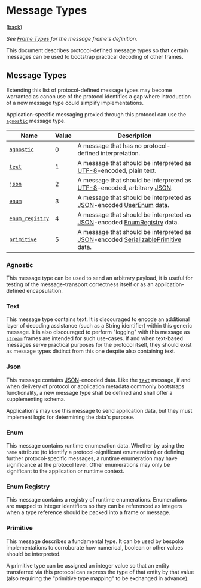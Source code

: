 <!--
    =====================================
    generator=datazen
    version=3.0.0
    hash=638974aba08f65e4cd23cb0c69197485
    =====================================
-->

# Message Types

([back](README.md#documentation))

*See [Frame Types](message.md#message) for the message frame's
definition.*

This document describes protocol-defined message types so that certain
messages can be used to bootstrap practical decoding of other frames.

## Message Types

Extending this list of protocol-defined message types may become warranted as
canon use of the protocol identifies a gap where introduction of a new message
type could simplify implementations.

Appication-specific messaging proxied through this protocol can use the
[`agnostic`](#agnostic) message type.

Name | Value | Description
-----|-------|------------
[`agnostic`](#agnostic) | 0 | A message that has no protocol-defined interpretation.
[`text`](#text) | 1 | A message that should be interpreted as [UTF-8](https://en.wikipedia.org/wiki/UTF-8)-encoded, plain text.
[`json`](#json) | 2 | A message that should be interpreted as [UTF-8](https://en.wikipedia.org/wiki/UTF-8)-encoded, arbitrary [JSON](https://www.json.org/json-en.html).
[`enum`](#enum) | 3 | A message that should be interpreted as [JSON](https://www.json.org/json-en.html)-encoded [UserEnum](serializable.md#userenum) data.
[`enum_registry`](#enum-registry) | 4 | A message that should be interpreted as [JSON](https://www.json.org/json-en.html)-encoded [EnumRegistry](serializable.md#enumregistry) data.
[`primitive`](#primitive) | 5 | A message that should be interpreted as [JSON](https://www.json.org/json-en.html)-encoded [SerializablePrimitive](serializable.md#serializableprimitive) data.

### Agnostic

This message type can be used to send an arbitrary payload, it is useful
for testing of the message-transport correctness itself or as an
application-defined encapsulation.

### Text

This message type contains text. It is discouraged to encode an
additional layer of decoding assistance (such as a String identifier)
within this generic message. It is also discouraged to perform "logging"
with this message as [`stream`](message.md#stream) frames are intended
for such use-cases. If and when text-based messages serve practical
purposes for the protocol itself, they should exist as message types
distinct from this one despite also containing text.

### Json

This message contains [JSON](https://www.json.org/json-en.html)-encoded
data. Like the [`text`](message_type.md#text) message, if and when
delivery of protocol or application metadata commonly bootstraps
functionality, a new message type shall be defined and shall offer a
supplementing schema.

Application's may use this message to send application data, but they
must implement logic for determining the data's purpose.

### Enum

This message contains runtime enumeration data. Whether by using the
`name` attribute (to identify a protocol-significant enumeration) or
defining further protocol-specific messages, a runtime enumeration may
have significance at the protocol level. Other enumerations may only be
significant to the application or runtime context.

### Enum Registry

This message contains a registry of runtime enumerations. Enumerations
are mapped to integer identifiers so they can be referenced as integers
when a type reference should be packed into a frame or message.

### Primitive

This message describes a fundamental type. It can be used by bespoke
implementations to corroborate how numerical, boolean or other values
should be interpreted.

A primitive type can be assigned an integer value so that an entity
transferred via this protocol can express the type of that entity by that
value (also requiring the "primitive type mapping" to be exchanged in
advance).
